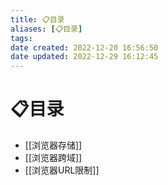 ```yaml
---
title: 📋目录
aliases: [📋目录]
tags: 
date created: 2022-12-20 16:56:50
date updated: 2022-12-29 16:12:45
---
```


# 📋目录

- [[浏览器存储]]
- [[浏览器跨域]]
- [[浏览器URL限制]]
